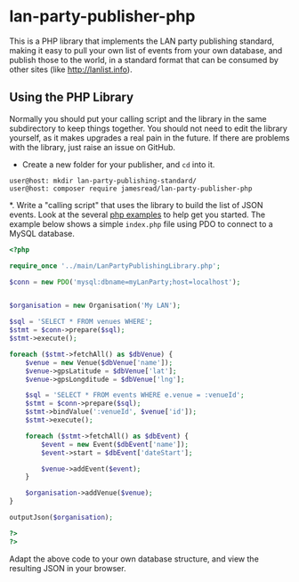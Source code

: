 # lan-party-publisher-php

This is a PHP library that implements the LAN party publishing standard, making it easy to pull your own list of events from your own database, and publish those to the world, in a standard format that can be consumed by other sites (like http://lanlist.info).

## Using the PHP Library

Normally you should put your calling script and the library in the same subdirectory to keep things together. You should not need to edit the library yourself, as it makes upgrades a real pain in the future. If there are problems with the library, just raise an issue on GitHub.

* Create a new folder for your publisher, and `cd` into it.

```shell
user@host: mkdir lan-party-publishing-standard/
user@host: composer require jamesread/lan-party-publisher-php
```

*. Write a "calling script" that uses the library to build the list of JSON events. Look at the several [php examples](examples) to help get you started. The example below shows a simple `index.php` file using PDO to connect to a MySQL database.

```php
<?php

require_once '../main/LanPartyPublishingLibrary.php';

$conn = new PDO('mysql:dbname=myLanParty;host=localhost');


$organisation = new Organisation('My LAN');

$sql = 'SELECT * FROM venues WHERE';
$stmt = $conn->prepare($sql);
$stmt->execute();

foreach ($stmt->fetchAll() as $dbVenue) {
	$venue = new Venue($dbVenue['name']);
	$venue->gpsLatitude = $dbVenue['lat'];
	$venue->gpsLongditude = $dbVenue['lng'];

	$sql = 'SELECT * FROM events WHERE e.venue = :venueId';
	$stmt = $conn->prepare($sql);
	$stmt->bindValue(':venueId', $venue['id']);
	$stmt->execute();

	foreach ($stmt->fetchAll() as $dbEvent) {
		$event = new Event($dbEvent['name']);
		$event->start = $dbEvent['dateStart'];

		$venue->addEvent($event);
	}

	$organisation->addVenue($venue);
}

outputJson($organisation);

?>
?>
```

Adapt the above code to your own database structure, and view the resulting JSON in your browser.
